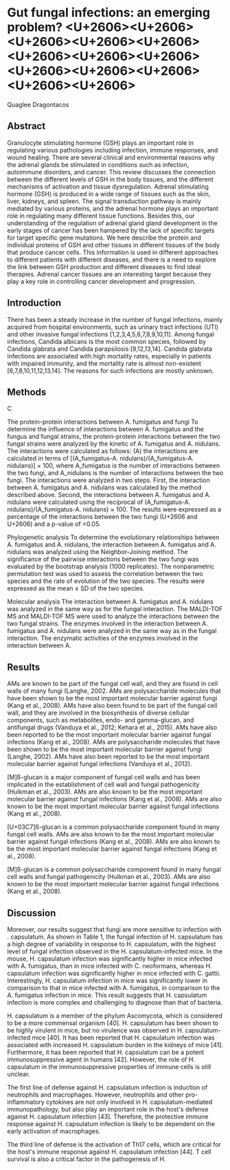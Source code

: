 # Gut fungal infections: an emerging problem? <U+2606><U+2606><U+2606><U+2606><U+2606><U+2606><U+2606><U+2606><U+2606><U+2606><U+2606><U+2606><U+2606>
Quaglee Dragontacos


## Abstract
Granulocyte stimulating hormone (GSH) plays an important role in regulating various pathologies including infection, immune responses, and wound healing. There are several clinical and environmental reasons why the adrenal glands be stimulated in conditions such as infection, autoimmune disorders, and cancer. This review discusses the connection between the different levels of GSH in the body tissues, and the different mechanisms of activation and tissue dysregulation. Adrenal stimulating hormone (GSH) is produced in a wide range of tissues such as the skin, liver, kidneys, and spleen. The signal transduction pathway is mainly mediated by various proteins, and the adrenal hormone plays an important role in regulating many different tissue functions. Besides this, our understanding of the regulation of adrenal gland gland development in the early stages of cancer has been hampered by the lack of specific targets for target specific gene mutations. We here describe the protein and individual proteins of GSH and other tissues in different tissues of the body that produce cancer cells. This information is used in different approaches to different patients with different diseases, and there is a need to explore the link between GSH production and different diseases to find ideal therapies. Adrenal cancer tissues are an interesting target because they play a key role in controlling cancer development and progression.


## Introduction
There has been a steady increase in the number of fungal infections, mainly acquired from hospital environments, such as urinary tract infections (UTI) and other invasive fungal infections [1,2,3,4,5,6,7,8,9,10,11]. Among fungal infections, Candida albicans is the most common species, followed by Candida glabrata and Candida parapsilosis [9,12,13,14]. Candida glabrata infections are associated with high mortality rates, especially in patients with impaired immunity, and the mortality rate is almost non-existent [6,7,8,10,11,12,13,14]. The reasons for such infections are mostly unknown.


## Methods
C

The protein-protein interactions between A. fumigatus and fungi
To determine the influence of interactions between A. fumigatus and the fungus and fungal strains, the protein-protein interactions between the two fungal strains were analyzed by the kinetic of A. fumigatus and A. nidulans. The interactions were calculated as follows: (A) the interactions are calculated in terms of [(A_fumigatus-A. nidulans)/(A_fumigatus-A. nidulans)] × 100, where A_fumigatus is the number of interactions between the two fungi, and A_nidulans is the number of interactions between the two fungi. The interactions were analyzed in two steps. First, the interaction between A. fumigatus and A. nidulans was calculated by the method described above. Second, the interactions between A. fumigatus and A. nidulans were calculated using the reciprocal of (A_fumigatus-A. nidulans)/(A_fumigatus-A. nidulans) × 100. The results were expressed as a percentage of the interactions between the two fungi (U+2606 and U+2606) and a p-value of <0.05.

Phylogenetic analysis
To determine the evolutionary relationships between A. fumigatus and A. nidulans, the interaction between A. fumigatus and A. nidulans was analyzed using the Neighbor-Joining method. The significance of the pairwise interactions between the two fungi was evaluated by the bootstrap analysis (1000 replicates). The nonparametric permutation test was used to assess the correlation between the two species and the rate of evolution of the two species. The results were expressed as the mean ± SD of the two species.

Molecular analysis
The interaction between A. fumigatus and A. nidulans was analyzed in the same way as for the fungal interaction. The MALDI-TOF MS and MALDI-TOF MS were used to analyze the interactions between the two fungal strains. The enzymes involved in the interaction between A. fumigatus and A. nidulans were analyzed in the same way as in the fungal interaction. The enzymatic activities of the enzymes involved in the interaction between A.


## Results
AMs are known to be part of the fungal cell wall, and they are found in cell walls of many fungi (Langhe, 2002. AMs are polysaccharide molecules that have been shown to be the most important molecular barrier against fungi (Kang et al., 2008). AMs have also been found to be part of the fungal cell wall, and they are involved in the biosynthesis of diverse cellular components, such as metabolites, endo- and gamma-glucan, and antifungal drugs (Vanduya et al., 2012; Kehara et al., 2015). AMs have also been reported to be the most important molecular barrier against fungal infections (Kang et al., 2008). AMs are polysaccharide molecules that have been shown to be the most important molecular barrier against fungi (Langhe, 2002). AMs have also been reported to be the most important molecular barrier against fungal infections (Vanduya et al., 2012).

[M]ß-glucan is a major component of fungal cell walls and has been implicated in the establishment of cell wall and fungal pathogenicity (Hulkman et al., 2003). AMs are also known to be the most important molecular barrier against fungal infections (Kang et al., 2008). AMs are also known to be the most important molecular barrier against fungal infections (Kang et al., 2008).

[U+03C7]ß-glucan is a common polysaccharide component found in many fungal cell walls. AMs are also known to be the most important molecular barrier against fungal infections (Kang et al., 2008). AMs are also known to be the most important molecular barrier against fungal infections (Kang et al., 2008).

[M]ß-glucan is a common polysaccharide component found in many fungal cell walls and fungal pathogenicity (Hulkman et al., 2003). AMs are also known to be the most important molecular barrier against fungal infections (Kang et al., 2008).


## Discussion
Moreover, our results suggest that fungi are more sensitive to infection with . capsulatum. As shown in Table 1, the fungal infection of H. capsulatum has a high degree of variability in response to H. capsulatum, with the highest level of fungal infection observed in the H. capsulatum-infected mice. In the mouse, H. capsulatum infection was significantly higher in mice infected with A. fumigatus, than in mice infected with C. neoformans, whereas H. capsulatum infection was significantly higher in mice infected with C. gattii. Interestingly, H. capsulatum infection in mice was significantly lower in comparison to that in mice infected with A. fumigatus, in comparison to the A. fumigatus infection in mice. This result suggests that H. capsulatum infection is more complex and challenging to diagnose than that of bacteria.

H. capsulatum is a member of the phylum Ascomycota, which is considered to be a more commensal organism [40]. H. capsulatum has been shown to be highly virulent in mice, but no virulence was observed in H. capsulatum-infected mice [40]. It has been reported that H. capsulatum infection was associated with increased H. capsulatum burden in the kidneys of mice [41]. Furthermore, it has been reported that H. capsulatum can be a potent immunosuppressive agent in humans [42]. However, the role of H. capsulatum in the immunosuppressive properties of immune cells is still unclear.

The first line of defense against H. capsulatum infection is induction of neutrophils and macrophages. However, neutrophils and other pro-inflammatory cytokines are not only involved in H. capsulatum-mediated immunopathology, but also play an important role in the host's defense against H. capsulatum infection [43]. Therefore, the protective immune response against H. capsulatum infection is likely to be dependent on the early activation of macrophages.

The third line of defense is the activation of Th17 cells, which are critical for the host's immune response against H. capsulatum infection [44]. T cell survival is also a critical factor in the pathogenesis of H.
